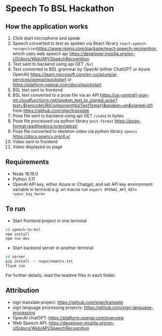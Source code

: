 # Speech To BSL Hackathon

## How the application works

1. Click start microphone and speak
2. Speech converted to text as spoken via React library `react-speech-recognition`<https://www.npmjs.com/package/react-speech-recognition>, which uses web speech api <https://developer.mozilla.org/en-US/docs/Web/API/SpeechRecognition>
3. Text sent to backend using api GET `/bsl`
4. Text converted to BSL grammar by OpenAI (either ChatGPT or Azure OpenAI) <https://learn.microsoft.com/en-us/azure/ai-services/openai/quickstart> or <https://platform.openai.com/docs/quickstart>
5. BSL text sent to frontend
6. BSL text converted to a pose file via an API <https://us-central1-sign-mt.cloudfunctions.net/spoken_text_to_signed_pose?text=${encodeURIComponent(bslTextTemp)}&spoken=en&signed=bfi> from <https://github.com/sign/translate>
7. Pose file sent to backend using api GET `/video` in bytes
8. Pose file processed via python library `post-format` <https://pose-format.readthedocs.io/en/latest/>
9. Pose file converted to skeleton video via python library `opencv` <https://docs.opencv.org/4.x/>
10. Video sent to frontend
11. Video displayed on page

## Requirements

- Node 18.19.0
- Python 3.11
- OpenAI API key, either Azure or Chatgpt, and set API key environment variable in terminal e.g. on macos run `export OPENAI_API_KEY=<your_key_here>`

## To run

- Start frontend project in one terminal

```bash
cd speech-to-bsl
npm install
npm run dev
```

- Start backend server in another terminal

```bash
cd server
pip install -r requirements.txt
flask run
```

For further details, read the readme files in each folder.

## Attribution

- sign translate project: <https://github.com/sign/translate>
- sign language processing projects: <https://github.com/sign-language-processing>
- OpenAI chatGPT: <https://platform.openai.com/overview>
- Web Speech API: <https://developer.mozilla.org/en-US/docs/Web/API/SpeechRecognition>
